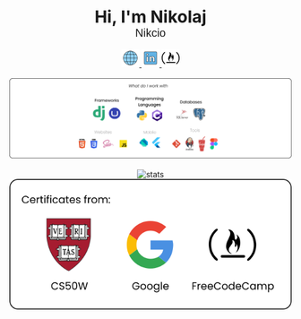 <div style="font-size:30px;font-weight:bold;" align="center">
  <span>Hi, I'm Nikolaj</span>
</div>

<div style="font-family:Poppins, Helvetica, sans-serif;font-size:20px" align="center">
  <span>Nikcio</span>
</div>

<br />

<div align="center">
  <a href="https://nikcio.com/">
    <img src="./openmoji_globe-with-meridians.svg" alt="Website" height="32" width="32"/>
  </a>
  <a href="https://www.linkedin.com/in/nikcio/">
    <img src="./openmoji_linkedin.svg" alt="LinkedIn" height="32" width="32"/>
  </a>
  <a href="https://www.freecodecamp.org/nikcio">
    <img src="./cib_freecodecamp.svg" alt="FreeCodeCamp" height="32" width="32"/>
  </a>
</div>

<br />

<div align="center">
  <img src="./Github-body-content.svg" alt="Content">
</div>

<br />

<div align="center">
  <img src="https://github-readme-stats.vercel.app/api?username=nikcio&count_private=true&show_icons=true&hide=prs,stars&bg_color=61B2E4&text_color=ffffff&title_color=ffffff&icon_color=ffffff&custom_title=Stats:&disable_animations=true" alt="stats" />
  <img src="./Certificates.svg" alt="Certificates">
</div>